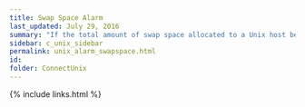 ```yaml
---
title: ﻿Swap Space Alarm
last_updated: July 29, 2016
summary: "If the total amount of swap space allocated to a Unix host becomes full, the machine may halt all processes, or critical actions may be prevented from occurring. Running out of swap space may indicate a runaway process or an under-configured machine."
sidebar: c_unix_sidebar
permalink: unix_alarm_swapspace.html
id:
folder: ConnectUnix
---
```



{% include links.html %}
